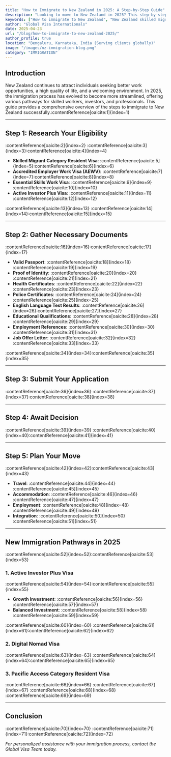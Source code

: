 ```yaml
---
title: "How to Immigrate to New Zealand in 2025: A Step-by-Step Guide"
description: "Looking to move to New Zealand in 2025? This step-by-step guide covers everything from eligibility to new visa options like the Digital Nomad Visa and Active Investor Plus. Start your New Zealand immigration journey today."
keywords: ["How to immigrate to New Zealand", "New Zealand skilled migrant visa", "work visa New Zealand", "New Zealand immigration 2025", "Digital Nomad Visa New Zealand", "move to New Zealand from India"]
author: "Global Visa Internationals"
date: 2025-04-23
url: "/blog/how-to-immigrate-to-new-zealand-2025/"
author_profile: true
location: "Bengaluru, Karnataka, India (Serving clients globally)"
image: "/images/nz-immigration-blog.png"
category: "IMMIGRATION"
---
```


<!-- Organization Schema -->
<script type="application/ld+json">
{
  "@context": "https://schema.org",
  "@type": "Organization",
  "name": "Global Visa Internationals",
  "url": "https://www.globalvisa-internationals.com",
  "logo": "https://www.globalvisa-internationals.com/gvilogo.png",
  "description": "Global Visa Internationals offers expert consultancy for immigration, student, and work visas to New Zealand, Canada, the UK, and other global destinations.",
  "founder": {
    "@type": "Person",
    "name": "Naveen Kumar J"
  },
  "foundingDate": "2016",
  "address": {
    "@type": "PostalAddress",
    "streetAddress": "MG Road",
    "addressLocality": "Bengaluru",
    "addressRegion": "Karnataka",
    "postalCode": "560025",
    "addressCountry": "IN"
  },
  "contactPoint": {
    "@type": "ContactPoint",
    "telephone": "+91-7022213466",
    "contactType": "Customer Support",
    "areaServed": "IN",
    "availableLanguage": ["English", "Hindi", "Kannada", "Tamil"]
  },
  "areaServed": ["IN", "CA", "UK", "EU", "NZ"],
  "sameAs": [
    "https://www.facebook.com/globalvisainternationals/",
    "https://www.instagram.com/globalvisa_internationals/",
    "https://www.linkedin.com/company/global-visa-internationals/",
    "https://twitter.com/GlobalVisaIntern",
    "https://www.youtube.com/@globalVisaInternationals",
    "https://www.google.com/maps/place/Global+Visa+Internationals/@12.967478,77.6035421,17z"
  ]
}
</script>

## Introduction

New Zealand continues to attract individuals seeking better work opportunities, a high quality of life, and a welcoming environment. In 2025, the immigration process has evolved to become more streamlined, offering various pathways for skilled workers, investors, and professionals. This guide provides a comprehensive overview of the steps to immigrate to New Zealand successfully.&#8203;:contentReference[oaicite:1]{index=1}

---

## Step 1: Research Your Eligibility

:contentReference[oaicite:2]{index=2} :contentReference[oaicite:3]{index=3}&#8203;:contentReference[oaicite:4]{index=4}

- **Skilled Migrant Category Resident Visa**: :contentReference[oaicite:5]{index=5}&#8203;:contentReference[oaicite:6]{index=6}
- **Accredited Employer Work Visa (AEWV)**: :contentReference[oaicite:7]{index=7}&#8203;:contentReference[oaicite:8]{index=8}
- **Essential Skills Work Visa**: :contentReference[oaicite:9]{index=9}&#8203;:contentReference[oaicite:10]{index=10}
- **Active Investor Plus Visa**: :contentReference[oaicite:11]{index=11}&#8203;:contentReference[oaicite:12]{index=12}

:contentReference[oaicite:13]{index=13} :contentReference[oaicite:14]{index=14}&#8203;:contentReference[oaicite:15]{index=15}

---

## Step 2: Gather Necessary Documents

:contentReference[oaicite:16]{index=16}&#8203;:contentReference[oaicite:17]{index=17}

- **Valid Passport**: :contentReference[oaicite:18]{index=18}&#8203;:contentReference[oaicite:19]{index=19}
- **Proof of Identity**: :contentReference[oaicite:20]{index=20}&#8203;:contentReference[oaicite:21]{index=21}
- **Health Certificates**: :contentReference[oaicite:22]{index=22}&#8203;:contentReference[oaicite:23]{index=23}
- **Police Certificates**: :contentReference[oaicite:24]{index=24}&#8203;:contentReference[oaicite:25]{index=25}
- **English Language Test Results**: :contentReference[oaicite:26]{index=26}&#8203;:contentReference[oaicite:27]{index=27}
- **Educational Qualifications**: :contentReference[oaicite:28]{index=28}&#8203;:contentReference[oaicite:29]{index=29}
- **Employment References**: :contentReference[oaicite:30]{index=30}&#8203;:contentReference[oaicite:31]{index=31}
- **Job Offer Letter**: :contentReference[oaicite:32]{index=32}&#8203;:contentReference[oaicite:33]{index=33}

:contentReference[oaicite:34]{index=34}&#8203;:contentReference[oaicite:35]{index=35}

---

## Step 3: Submit Your Application

:contentReference[oaicite:36]{index=36} :contentReference[oaicite:37]{index=37}&#8203;:contentReference[oaicite:38]{index=38}

---

## Step 4: Await Decision

:contentReference[oaicite:39]{index=39} :contentReference[oaicite:40]{index=40}&#8203;:contentReference[oaicite:41]{index=41}

---

## Step 5: Plan Your Move

:contentReference[oaicite:42]{index=42}&#8203;:contentReference[oaicite:43]{index=43}

- **Travel**: :contentReference[oaicite:44]{index=44}&#8203;:contentReference[oaicite:45]{index=45}
- **Accommodation**: :contentReference[oaicite:46]{index=46}&#8203;:contentReference[oaicite:47]{index=47}
- **Employment**: :contentReference[oaicite:48]{index=48}&#8203;:contentReference[oaicite:49]{index=49}
- **Integration**: :contentReference[oaicite:50]{index=50}&#8203;:contentReference[oaicite:51]{index=51}

---

## New Immigration Pathways in 2025

:contentReference[oaicite:52]{index=52}&#8203;:contentReference[oaicite:53]{index=53}

### 1. Active Investor Plus Visa

:contentReference[oaicite:54]{index=54}&#8203;:contentReference[oaicite:55]{index=55}

- **Growth Investment**: :contentReference[oaicite:56]{index=56}&#8203;:contentReference[oaicite:57]{index=57}
- **Balanced Investment**: :contentReference[oaicite:58]{index=58}&#8203;:contentReference[oaicite:59]{index=59}

:contentReference[oaicite:60]{index=60} :contentReference[oaicite:61]{index=61}&#8203;:contentReference[oaicite:62]{index=62}

### 2. Digital Nomad Visa

:contentReference[oaicite:63]{index=63} :contentReference[oaicite:64]{index=64}&#8203;:contentReference[oaicite:65]{index=65}

### 3. Pacific Access Category Resident Visa

:contentReference[oaicite:66]{index=66} :contentReference[oaicite:67]{index=67} :contentReference[oaicite:68]{index=68}&#8203;:contentReference[oaicite:69]{index=69}

---

## Conclusion

:contentReference[oaicite:70]{index=70} :contentReference[oaicite:71]{index=71}&#8203;:contentReference[oaicite:72]{index=72}

*For personalized assistance with your immigration process, contact the Global Visa Team today.*

